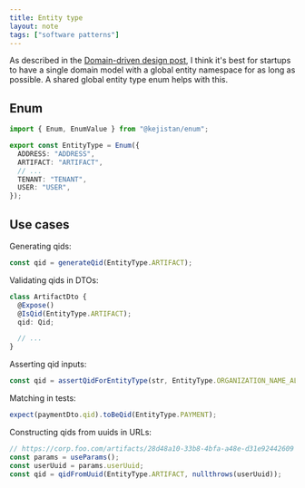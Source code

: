 ```yaml
---
title: Entity type
layout: note
tags: ["software patterns"]
---
```


As described in the [Domain-driven design post](https://maxheinritz.com/posts/domain-driven-design.html), I think it's best for startups to have a single domain model with a global entity namespace for as long as possible. A shared global entity type enum helps with this.

## Enum

```ts
import { Enum, EnumValue } from "@kejistan/enum";

export const EntityType = Enum({
  ADDRESS: "ADDRESS",
  ARTIFACT: "ARTIFACT",
  // ...
  TENANT: "TENANT",
  USER: "USER",
});
```

## Use cases

Generating qids:

```ts
const qid = generateQid(EntityType.ARTIFACT);
```

Validating qids in DTOs:

```ts
class ArtifactDto {
  @Expose()
  @IsQid(EntityType.ARTIFACT);
  qid: Qid;

  // ...
}
```

Asserting qid inputs:

```ts
const qid = assertQidForEntityType(str, EntityType.ORGANIZATION_NAME_ALIAS);
```

Matching in tests:

```ts
expect(paymentDto.qid).toBeQid(EntityType.PAYMENT);
```

Constructing qids from uuids in URLs:

```ts
// https://corp.foo.com/artifacts/28d48a10-33b8-4bfa-a48e-d31e92442609
const params = useParams();
const userUuid = params.userUuid;
const qid = qidFromUuid(EntityType.ARTIFACT, nullthrows(userUuid));
```
